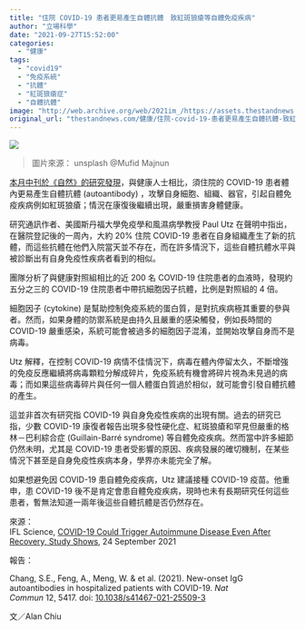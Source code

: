 ```yaml
---
title: "住院 COVID-19 患者更易產生自體抗體　致紅斑狼瘡等自體免疫疾病"
author: "立場科學"
date: "2021-09-27T15:52:00"
categories:
  - "健康"
tags:
  - "covid19"
  - "免疫系統"
  - "抗體"
  - "紅斑狼瘡症"
  - "自體抗體"
image: "http://web.archive.org/web/2021im_/https://assets.thestandnews.com/media/photos/photo-1601841197690-6f0838bdb005.png"
original_url: "thestandnews.com/健康/住院-covid-19-患者更易產生自體抗體-致紅斑狼瘡等自體免疫疾病"
---
```

![](http://web.archive.org/web/2021im_/https://assets.thestandnews.com/media/photos/photo-1601841197690-6f0838bdb005.png)
> 圖片來源： unsplash @Mufid Majnun

[本月中刊於《自然》的研究發現](http://web.archive.org/web/20211229132224/https://doi.org/10.1038/s41467-021-25509-3)，與健康人士相比，須住院的 COVID-19 患者體內更易產生自體抗體 (autoantibody) ，攻擊自身細胞、組織、器官，引起自體免疫疾病例如紅斑狼瘡；情況在康復後繼續出現，嚴重損害身體健康。

研究通訊作者、美國斯丹福大學免疫學和風濕病學教授 Paul Utz 在聲明中指出，在醫院登記後的一周內，大約 20% 住院 COVID-19 患者在自身組織產生了新的抗體，而這些抗體在他們入院當天並不存在，而在許多情況下，這些自體抗體水平與被診斷出有自身免疫性疾病者看到的相似。

團隊分析了與健康對照組相比的近 200 名 COVID-19 住院患者的血液時，發現約五分之三的 COVID-19 住院患者中帶抗細胞因子抗體，比例是對照組的 4 倍。

細胞因子 (cytokine) 是幫助控制免疫系統的蛋白質，是對抗疾病極其重要的參與者。然而，如果身體的防禦系統是由持久且嚴重的感染觸發，例如長時間的 COVID-19 嚴重感染，系統可能會被過多的細胞因子混淆，並開始攻擊自身而不是病毒。

Utz 解釋，在控制 COVID-19 病情不佳情況下，病毒在體內停留太久，不斷增強的免疫反應繼續將病毒顆粒分解成碎片，免疫系統有機會將碎片視為未見過的病毒；而如果這些病毒碎片與任何一個人體蛋白質過於相似，就可能會引發自體抗體的產生。

這並非首次有研究指 COVID-19 與自身免疫性疾病的出現有關。過去的研究已指，少數 COVID-19 康復者報告出現多發性硬化症、紅斑狼瘡和罕見但嚴重的格林－巴利綜合症 (Guillain-Barré syndrome) 等自體免疫疾病。然而當中許多細節仍然未明，尤其是 COVID-19 患者受影響的原因、疾病發展的確切機制，在某些情況下甚至是自身免疫性疾病本身，學界亦未能完全了解。

如果想避免因 COVID-19 患自體免疫疾病，Utz 建議接種 COVID-19 疫苗。他重申，患 COVID-19 後不是肯定會患自體免疫疾病，現時也未有長期研究任何這些患者，暫無法知道一兩年後這些自體抗體是否仍然存在。

來源：  
IFL Science, [COVID-19 Could Trigger Autoimmune Disease Even After Recovery, Study Shows](http://web.archive.org/web/20211229132224/https://www.iflscience.com/health-and-medicine/covid19-could-trigger-autoimmune-disease-even-after-recovery-study-shows/), 24 September 2021

報告：

Chang, S.E., Feng, A., Meng, W. & et al. (2021). New-onset IgG autoantibodies in hospitalized patients with COVID-19. _Nat Commun_ 12, 5417. doi: [10.1038/s41467-021-25509-3](http://web.archive.org/web/20211229132224/https://doi.org/10.1038/s41467-021-25509-3)

文／Alan Chiu